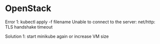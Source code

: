 # OpenStack
Error 1: kubectl apply -f filename
Unable to connect to the server: net/http: TLS handshake timeout 

Solution 1: start minikube again or increase VM size
